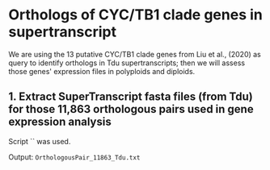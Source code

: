 # Orthologs of CYC/TB1 clade genes in supertranscript
We are using the 13 putative CYC/TB1 clade genes from Liu et al., (2020) as query to identify orthologs in Tdu supertranscripts; then we will assess those genes' expression files in polyploids and diploids.

## 1. Extract SuperTranscript fasta files (from Tdu) for those 11,863 orthologous pairs used in gene expression analysis
Script `` was used.

Output: `OrthologousPair_11863_Tdu.txt`



